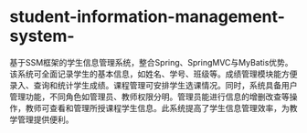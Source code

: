 # student-information-management-system-
基于SSM框架的学生信息管理系统，整合Spring、SpringMVC与MyBatis优势。该系统可全面记录学生的基本信息，如姓名、学号、班级等。成绩管理模块能方便录入、查询和统计学生成绩。课程管理可安排学生选课情况。同时，系统具备用户管理功能，不同角色如管理员、教师权限分明。管理员能进行信息的增删改查等操作，教师可查看和管理所授课程学生信息。此系统提高了学生信息管理效率，为教学管理提供便利。
